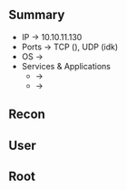 ## Summary

- IP -> 10.10.11.130
- Ports -> TCP (), UDP (idk)
- OS ->  
- Services & Applications
    -  -> 
    -  -> 

## Recon


## User


## Root